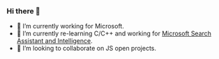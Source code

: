 ### Hi there 👋

- 🔭 I’m currently working for Microsoft.
- 🌱 I’m currently re-learning C/C++ and working for [Microsoft Search Assistant and Intelligence](https://www.microsoft.com/en-us/research/group/msai/).
- 👯 I’m looking to collaborate on JS open projects.
